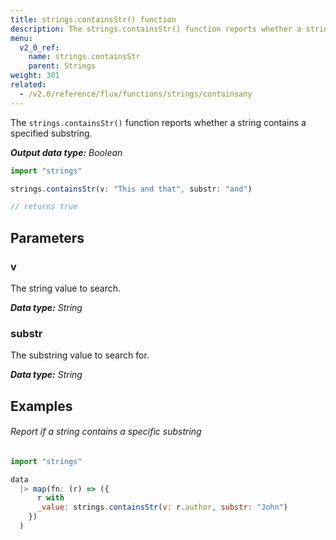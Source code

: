```yaml
---
title: strings.containsStr() function
description: The strings.containsStr() function reports whether a string contains a specified substring.
menu:
  v2_0_ref:
    name: strings.containsStr
    parent: Strings
weight: 301
related:
  - /v2.0/reference/flux/functions/strings/containsany
---
```


The `strings.containsStr()` function reports whether a string contains a specified substring.

_**Output data type:** Boolean_

```js
import "strings"

strings.containsStr(v: "This and that", substr: "and")

// returns true
```

## Parameters

### v
The string value to search.

_**Data type:** String_

### substr
The substring value to search for.

_**Data type:** String_

## Examples

###### Report if a string contains a specific substring
```js
import "strings"

data
  |> map(fn: (r) => ({
      r with
      _value: strings.containsStr(v: r.author, substr: "John")
    })
  )
```
